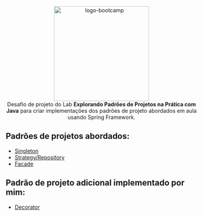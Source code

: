 <div align="center">
<img src="https://user-images.githubusercontent.com/47782228/183431671-c2ce5105-1760-4cc1-ba5a-a4aa25b4d3e7.png" width="250" alt="logo-bootcamp"></br>
Desafio de projeto do Lab <b>Explorando Padrões de Projetos na Prática com Java</b> para criar implementações dos padrões de projeto abordados em aula usando Spring Framework.
</div>

## Padrões de projetos abordados:
- [Singleton](https://refactoring.guru/pt-br/design-patterns/singleton)
- [Strategy/Repository](https://refactoring.guru/pt-br/design-patterns/strategy)
- [Facade](https://refactoring.guru/pt-br/design-patterns/facade)

## Padrão de projeto adicional implementado por mim:
- [Decorator](https://refactoring.guru/pt-br/design-patterns/decorator)
